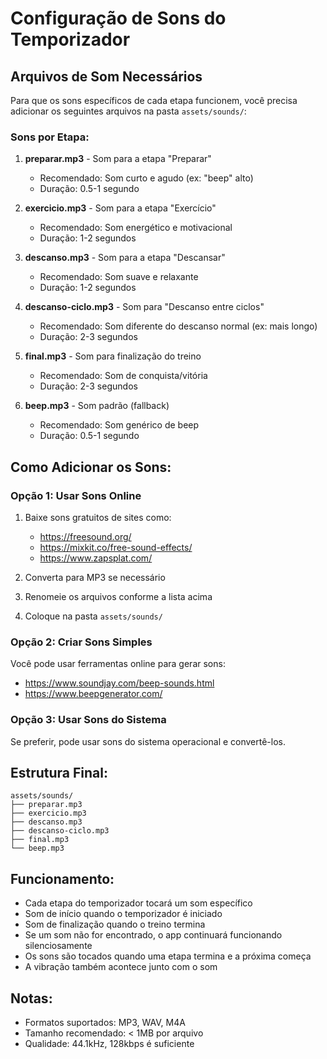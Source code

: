 # Configuração de Sons do Temporizador

## Arquivos de Som Necessários

Para que os sons específicos de cada etapa funcionem, você precisa adicionar os seguintes arquivos na pasta `assets/sounds/`:

### Sons por Etapa:

1. **preparar.mp3** - Som para a etapa "Preparar"
   - Recomendado: Som curto e agudo (ex: "beep" alto)
   - Duração: 0.5-1 segundo

2. **exercicio.mp3** - Som para a etapa "Exercício"
   - Recomendado: Som energético e motivacional
   - Duração: 1-2 segundos

3. **descanso.mp3** - Som para a etapa "Descansar"
   - Recomendado: Som suave e relaxante
   - Duração: 1-2 segundos

4. **descanso-ciclo.mp3** - Som para "Descanso entre ciclos"
   - Recomendado: Som diferente do descanso normal (ex: mais longo)
   - Duração: 2-3 segundos

5. **final.mp3** - Som para finalização do treino
   - Recomendado: Som de conquista/vitória
   - Duração: 2-3 segundos

6. **beep.mp3** - Som padrão (fallback)
   - Recomendado: Som genérico de beep
   - Duração: 0.5-1 segundo

## Como Adicionar os Sons:

### Opção 1: Usar Sons Online
1. Baixe sons gratuitos de sites como:
   - https://freesound.org/
   - https://mixkit.co/free-sound-effects/
   - https://www.zapsplat.com/

2. Converta para MP3 se necessário

3. Renomeie os arquivos conforme a lista acima

4. Coloque na pasta `assets/sounds/`

### Opção 2: Criar Sons Simples
Você pode usar ferramentas online para gerar sons:
- https://www.soundjay.com/beep-sounds.html
- https://www.beepgenerator.com/

### Opção 3: Usar Sons do Sistema
Se preferir, pode usar sons do sistema operacional e convertê-los.

## Estrutura Final:
```
assets/sounds/
├── preparar.mp3
├── exercicio.mp3
├── descanso.mp3
├── descanso-ciclo.mp3
├── final.mp3
└── beep.mp3
```

## Funcionamento:
- Cada etapa do temporizador tocará um som específico
- Som de início quando o temporizador é iniciado
- Som de finalização quando o treino termina
- Se um som não for encontrado, o app continuará funcionando silenciosamente
- Os sons são tocados quando uma etapa termina e a próxima começa
- A vibração também acontece junto com o som

## Notas:
- Formatos suportados: MP3, WAV, M4A
- Tamanho recomendado: < 1MB por arquivo
- Qualidade: 44.1kHz, 128kbps é suficiente 